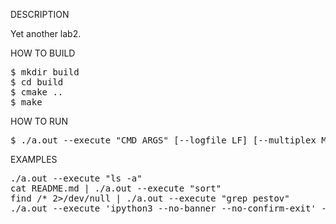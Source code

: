 DESCRIPTION

Yet another lab2.


HOW TO BUILD
<pre>
$ mkdir build
$ cd build
$ cmake ..
$ make
</pre>


HOW TO RUN
<pre>
$ ./a.out --execute "CMD ARGS" [--logfile LF] [--multiplex M | --select | --async]
</pre>


EXAMPLES
<pre>
./a.out --execute "ls -a"
cat README.md | ./a.out --execute "sort"
find /* 2>/dev/null | ./a.out --execute "grep pestov"
./a.out --execute 'ipython3 --no-banner --no-confirm-exit' --async
</pre>
